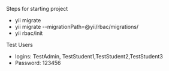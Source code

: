 <p>Steps for starting project</p>
<ul>
    <li>yii migrate</li>
    <li>yii migrate --migrationPath=@yii/rbac/migrations/
</li>
    <li>yii rbac/init</li>
</ul>

<p>Test Users</p>
<ul>
    <li>logins: TestAdmin, TestStudent1,TestStudent2,TestStudent3</li>
    <li>Password: 123456</li>
</ul>

